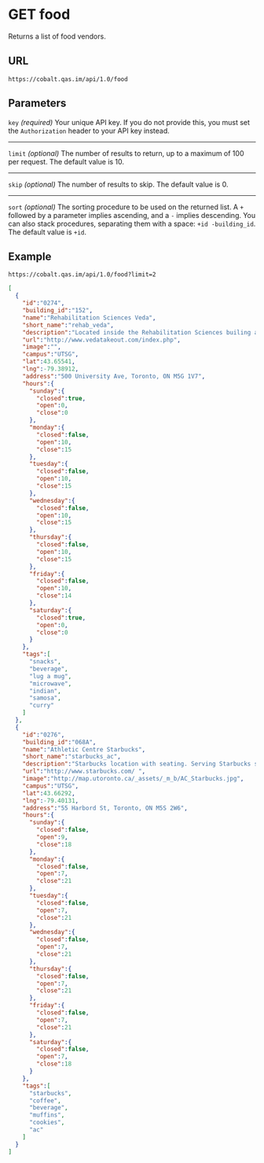 # GET food

Returns a list of food vendors.

## URL

```
https://cobalt.qas.im/api/1.0/food
```

## Parameters

`key` _(required)_
Your unique API key. If you do not provide this, you must set the `Authorization` header to your API key instead.
- - -
`limit` _(optional)_
The number of results to return, up to a maximum of 100 per request. The default value is 10.
- - -
`skip` _(optional)_
The number of results to skip. The default value is 0.
- - -
`sort` _(optional)_
The sorting procedure to be used on the returned list. A `+` followed by a parameter implies ascending, and a `-` implies descending. You can also stack procedures, separating them with a space: `+id -building_id`. The default value is `+id`.

## Example

```
https://cobalt.qas.im/api/1.0/food?limit=2
```

```json
[
  {
    "id":"0274",
    "building_id":"152",
    "name":"Rehabilitation Sciences Veda",
    "short_name":"rehab_veda",
    "description":"Located inside the Rehabilitation Sciences builing at 500 University Avenue, Veda offers Indian takeout. Catering available 416-961-9797. Menu includes hot meals and snacks like curries, sandwiches, pizzas & samosas. Halal & Vegan options available.",
    "url":"http://www.vedatakeout.com/index.php",
    "image":"",
    "campus":"UTSG",
    "lat":43.65541,
    "lng":-79.38912,
    "address":"500 University Ave, Toronto, ON M5G 1V7",
    "hours":{
      "sunday":{
        "closed":true,
        "open":0,
        "close":0
      },
      "monday":{
        "closed":false,
        "open":10,
        "close":15
      },
      "tuesday":{
        "closed":false,
        "open":10,
        "close":15
      },
      "wednesday":{
        "closed":false,
        "open":10,
        "close":15
      },
      "thursday":{
        "closed":false,
        "open":10,
        "close":15
      },
      "friday":{
        "closed":false,
        "open":10,
        "close":14
      },
      "saturday":{
        "closed":true,
        "open":0,
        "close":0
      }
    },
    "tags":[
      "snacks",
      "beverage",
      "lug a mug",
      "microwave",
      "indian",
      "samosa",
      "curry"
    ]
  },
  {
    "id":"0276",
    "building_id":"068A",
    "name":"Athletic Centre Starbucks",
    "short_name":"starbucks_ac",
    "description":"Starbucks location with seating. Serving Starbucks snacks, beverages and merchandise. Located on the lower level of the Athletic Centre.",
    "url":"http://www.starbucks.com/ ",
    "image":"http://map.utoronto.ca/_assets/_m_b/AC_Starbucks.jpg",
    "campus":"UTSG",
    "lat":43.66292,
    "lng":-79.40131,
    "address":"55 Harbord St, Toronto, ON M5S 2W6",
    "hours":{
      "sunday":{
        "closed":false,
        "open":9,
        "close":18
      },
      "monday":{
        "closed":false,
        "open":7,
        "close":21
      },
      "tuesday":{
        "closed":false,
        "open":7,
        "close":21
      },
      "wednesday":{
        "closed":false,
        "open":7,
        "close":21
      },
      "thursday":{
        "closed":false,
        "open":7,
        "close":21
      },
      "friday":{
        "closed":false,
        "open":7,
        "close":21
      },
      "saturday":{
        "closed":false,
        "open":7,
        "close":18
      }
    },
    "tags":[
      "starbucks",
      "coffee",
      "beverage",
      "muffins",
      "cookies",
      "ac"
    ]
  }
]
```
